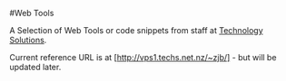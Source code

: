#Web Tools

A Selection of Web Tools or code snippets from staff at [Technology Solutions](http://www.techs.co.nz).

Current reference URL is at [http://vps1.techs.net.nz/~zjb/] - but will be updated later.